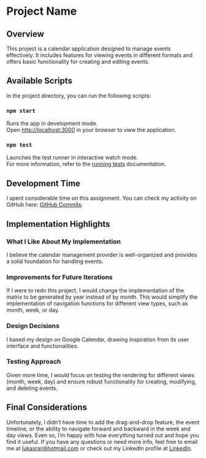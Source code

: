 # Project Name

## Overview

This project is a calendar application designed to manage events effectively. It includes features for viewing events in different formats and offers basic functionality for creating and editing events.

## Available Scripts

In the project directory, you can run the following scripts:

### `npm start`

Runs the app in development mode.<br />
Open [http://localhost:3000](http://localhost:3000) in your browser to view the application.

### `npm test`

Launches the test runner in interactive watch mode.<br />
For more information, refer to the [running tests](https://facebook.github.io/create-react-app/docs/running-tests) documentation.

## Development Time

I spent considerable time on this assignment. You can check my activity on GitHub here: [GitHub Commits](https://github.com/Lukasrar/technical-assessment-prediktive/commits?author=Lukasrar).

## Implementation Highlights

### What I Like About My Implementation

I believe the calendar management provider is well-organized and provides a solid foundation for handling events.

### Improvements for Future Iterations

If I were to redo this project, I would change the implementation of the matrix to be generated by year instead of by month. This would simplify the implementation of navigation functions for different view types, such as month, week, or day.

### Design Decisions

I based my design on Google Calendar, drawing inspiration from its user interface and functionalities.

### Testing Approach

Given more time, I would focus on testing the rendering for different views (month, week, day) and ensure robust functionality for creating, modifying, and deleting events.

## Final Considerations

Unfortunately, I didn’t have time to add the drag-and-drop feature, the event timeline, or the ability to navigate forward and backward in the week and day views. Even so, I’m happy with how everything turned out and hope you find it useful. If you have any questions or need more info, feel free to email me at [lukasrar@hotmail.com](mailto:lukasrar@hotmail.com) or check out my LinkedIn profile at [LinkedIn](https://www.linkedin.com/in/lukasrodrigo/).
